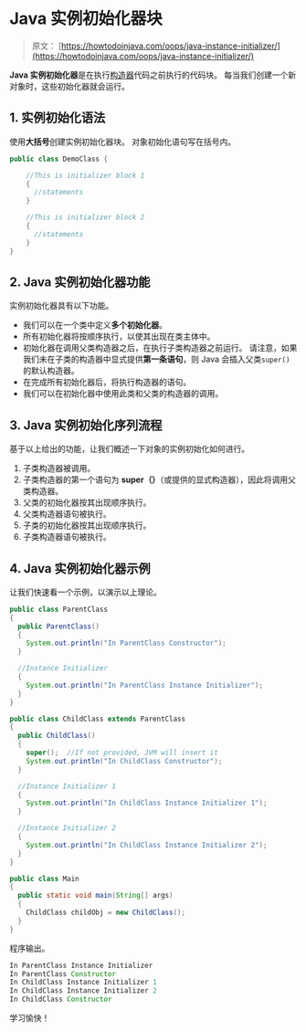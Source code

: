 # Java 实例初始化器块

> 原文： [https://howtodoinjava.com/oops/java-instance-initializer/](https://howtodoinjava.com/oops/java-instance-initializer/)

**Java 实例初始化器**是在执行[构造器](https://howtodoinjava.com/oops/java-constructors/)代码之前执行的代码块。 每当我们创建一个新对象时，这些初始化器就会运行。

## 1\. 实例初始化语法

使用**大括号**创建实例初始化器块。 对象初始化语句写在括号内。

```java
public class DemoClass {

    //This is initializer block 1
    {
      //statements
    }

    //This is initializer block 2
    {
      //statements
    }
}

```

## 2\. Java 实例初始化器功能

实例初始化器具有以下功能。

*   我们可以在一个类中定义**多个初始化器**。
*   所有初始化器将按顺序执行，以使其出现在类主体中。
*   初始化器在调用父类构造器之后，在执行子类构造器之前运行。 请注意，如果我们未在子类的构造器中显式提供**第一条语句**，则 Java 会插入父类`super()`的默认构造器。
*   在完成所有初始化器后，将执行构造器的语句。
*   我们可以在初始化器中使用此类和父类的构造器的调用。

## 3\. Java 实例初始化序列流程

基于以上给出的功能，让我们概述一下对象的实例初始化如何进行。

1.  子类构造器被调用。
2.  子类构造器的第一个语句为 **super（）**（或提供的显式构造器），因此将调用父类构造器。
3.  父类的初始化器按其出现顺序执行。
4.  父类构造器语句被执行。
5.  子类的初始化器按其出现顺序执行。
6.  子类构造器语句被执行。

## 4\. Java 实例初始化器示例

让我们快速看一个示例，以演示以上理论。

```java
public class ParentClass 
{ 
  public ParentClass() 
  {
    System.out.println("In ParentClass Constructor");
  }

  //Instance Initializer
  {
    System.out.println("In ParentClass Instance Initializer");
  }
}

```

```java
public class ChildClass extends ParentClass 
{
  public ChildClass() 
  {
    super();  //If not provided, JVM will insert it
    System.out.println("In ChildClass Constructor");
  }

  //Instance Initializer 1
  { 
    System.out.println("In ChildClass Instance Initializer 1");
  }

  //Instance Initializer 2
  {
    System.out.println("In ChildClass Instance Initializer 2");
  }
}

```

```java
public class Main 
{
  public static void main(String[] args) 
  {
    ChildClass childObj = new ChildClass();
  }
}

```

程序输出。

```java
In ParentClass Instance Initializer
In ParentClass Constructor
In ChildClass Instance Initializer 1
In ChildClass Instance Initializer 2
In ChildClass Constructor

```

学习愉快！